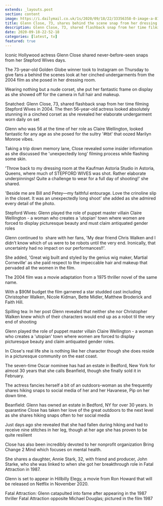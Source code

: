 ```yaml
---
extends: _layouts.post
section: content
image: https://i.dailymail.co.uk/1s/2020/09/18/22/33356358-0-image-a-81_1600463204060.jpg 
title: Glenn Close, 73, shares behind the scene snap from her dressing room on the set of Stepford Wives 
description: Glenn Close, 73, shared flashback snap from her time filming Stepford Wives.The then 56-year-old looked stunning in a cinched corset, revealing the elaborate undergarment worn daily 
date: 2020-09-18-22-52-18 
categories: [latest, tv] 
featured: true 
--- 
```

Iconic Hollywood actress Glenn Close shared never-before-seen snaps from her Stepford Wives days.

The 73-year-old Golden Globe winner took to Instagram on Thursday to give fans a behind the scenes look at her cinched undergarments from the 2004 film as she posed in her dressing room. 

Wearing nothing but a nude corset, she put her fantastic frame on display as she showed off for the camera in full hair and makeup. 

Snatched: Glenn Close, 73, shared flashback snap from her time filming Stepford Wives in 2004. The then 56-year-old actress looked absolutely stunning in a cinched corset as she revealed her elaborate undergarment worn daily on set

Glenn who was 56 at the time of her role as Claire Wellington, looked fantastic for any age as she posed for the sultry '#tbt' that oozed Marilyn Monroe vibes.   

Taking a trip down memory lane, Close revealed some insider information as she discussed the 'unexpectedly long' filming process while flashing some skin. 

'Throw back to my dressing room at the Kaufman Astoria Studio in Astoria, Queens, where much of STEPFORD WIVES was shot. Rather elaborate underpinnings! Quite a challenge to wear for a full day of shooting!' she shared. 

'Beside me are Bill and Petey—my faithful entourage. Love the crinoline slip in the closet. It was an unexpectedly long shoot' she added as she admired every detail of the photo. 

Stepford Wives: Glenn played the role of puppet master villain Claire Wellington - a woman who creates a 'utopian' town where women are forced to display picturesque beauty and must claim antiquated gender roles 

Glenn continued to  share with her fans, 'My dear friend Chris Walken and I didn’t know which of us were to be robots until the very end. Ironically, that uncertainty had no impact on our performances!!'.  

She added, 'Great wig built and styled by the genius wig maker, Martial Corneville' as she paid respect to the impeccable hair and makeup that pervaded all the women in the film.  

The 2004 film was a movie adaptation from a 1975 thriller novel of the same name. 

With a $90M budget the film garnered a star studded cast including Christopher Walken, Nicole Kidman, Bette Midler, Matthew Broderick and Faith Hill. 

Spilling tea: In her post Glenn revealed that neither she nor Christopher Walken knew which of their characters would end up as a robot til the very end of shooting

Glenn played the role of puppet master villain Claire Wellington - a woman who creates a 'utopian' town where women are forced to display picturesque beauty and claim antiquated gender roles. 

In Close's real life she is nothing like her character though she does reside in a picturesque community on the east coast. 

The seven-time Oscar nominee has had an estate in Bedford, New York for almost 30 years that she calls Beanfield, though she finally sold it in February. 

The actress fancies herself a bit of an outdoors-woman as she frequently shares hiking snaps to social media of her and her Havanese, Pip on her down time. 

Beanfield: Glenn has owned an estate in Bedford, NY for over 30 years. In quarantine Close has taken her love of the great outdoors to the next level as she shares hiking snaps often to her social media 

Just days ago she revealed that she had fallen during hiking and had to receive nine stitches in her leg, though at her age she has proven to be quite resilient  

Close has also been incredibly devoted to her nonprofit organization Bring Change 2 Mind which focuses on mental health.

She shares a daughter, Annie Stark, 32, with friend and producer, John Starke, who she was linked to when she got her breakthrough role in Fatal Attraction in 1987.  

Glenn is set to appear in Hillbilly Elegy, a movie from Ron Howard that will be released on Netflix in November 2020. 

Fatal Attraction: Glenn catapulted into fame after appearing in the 1987 thriller Fatal Attraction opposite Michael Douglas; pictured in the film 1987

